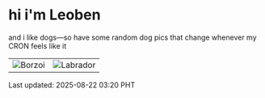 # hi i'm Leoben

and i like dogs—so have some random dog pics that change whenever my CRON feels like it

|  |  |
|--------|----------|
| ![Borzoi](https://random-dog-vercel.vercel.app/api/random-borzoi?v=1755804050) | ![Labrador](https://random-dog-vercel.vercel.app/api/random-labrador?v=1755804050) |

Last updated: 2025-08-22 03:20 PHT
